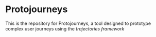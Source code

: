 # Protojourneys

This is the repository for Protojourneys, a tool designed to prototype complex user journeys using the *trajectories framework*

